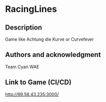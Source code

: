 # RacingLines

## Description
Game like Achtung die Kurve or Curvefever

## Authors and acknowledgment
Team Cyan WAE

## Link to Game (CI/CD)
http://89.58.43.235:3000/